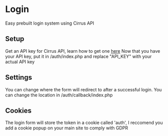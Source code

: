 # Login
Easy prebuilt login system using Cirrus API

## Setup
Get an API key for Cirrus API, learn how to get one [here](https://api.cirrus.center/docs/hc/articles/3/14/11/api-keys)
Now that you have your API key, put it in /auth/index.php and replace "API_KEY" with your actual API key

## Settings
You can change where the form will redirect to after a successful login. You can change the location in /auth/callback/index.php

## Cookies
The login form will store the token in a cookie called 'auth', I reccomend you add a cookie popup on your main site to comply with GDPR
